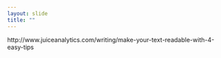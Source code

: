 ```yaml
---
layout: slide
title: ""
---
```


<section data-background-image="assets/images/Slide52.png" data-background-size="90%" data-background-position="center"></section>

<section markdown="1">  
http://www.juiceanalytics.com/writing/make-your-text-readable-with-4-easy-tips
</section>